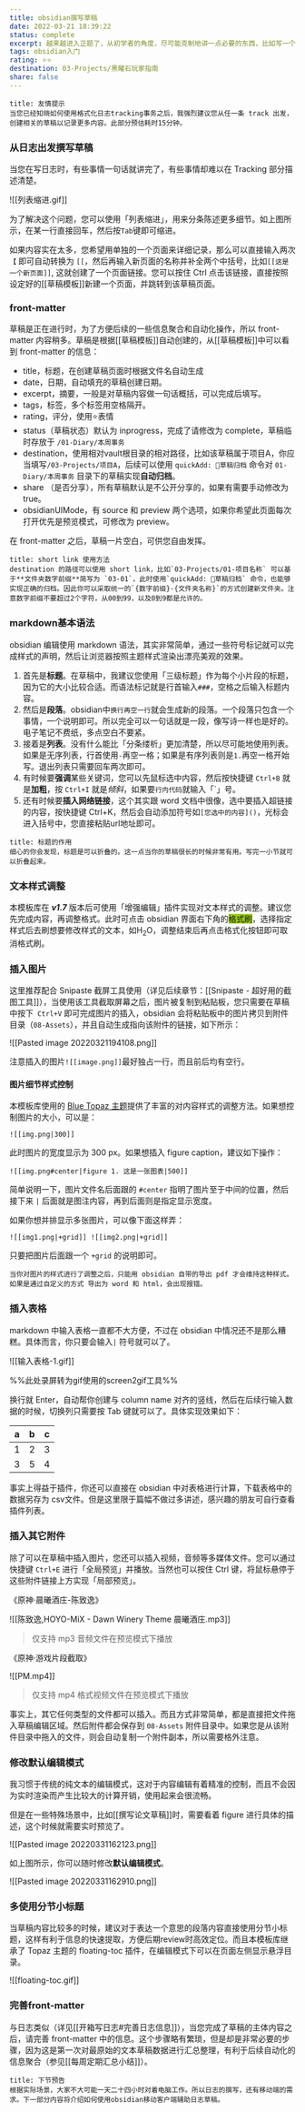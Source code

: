 ```yaml
---
title: obsidian撰写草稿
date: 2022-03-21 18:39:22
status: complete
excerpt: 越来越进入正题了，从初学者的角度，尽可能克制地讲一点必要的东西，比如写一个草稿，标题段落列表插图超链接什么的，应该是足够了。
tags: obsidian入门
rating: ⭐⭐
destination: 03-Projects/黑曜石玩家指南
share: false
---
```


```ad-info
title: 友情提示
当您已经知晓如何使用格式化日志tracking事务之后，我强烈建议您从任一条 track 出发，创建相关的草稿以记录更多内容。此部分预估耗时15分钟。
```

### 从日志出发撰写草稿

当您在写日志时，有些事情一句话就讲完了，有些事情却难以在 Tracking 部分描述清楚。

![[列表缩进.gif]]

为了解决这个问题，您可以使用「列表缩进」，用来分条陈述更多细节。如上图所示，在某一行直接回车，然后按`Tab`键即可缩进。

如果内容实在太多，您希望用单独的一个页面来详细记录，那么可以直接输入两次 `【` 即可自动转换为 `[[`，然后再输入新页面的名称并补全两个中括号，比如`[[这是一个新页面]]`, 这就创建了一个页面链接。您可以按住 Ctrl 点击该链接，直接按照设定好的[[草稿模板]]新建一个页面，并跳转到该草稿页面。

### front-matter

草稿是正在进行时，为了方便后续的一些信息聚合和自动化操作，所以 front-matter 内容稍多。草稿是根据[[草稿模板]]自动创建的，从[[草稿模板]]中可以看到 front-matter 的信息：

- title，标题，在创建草稿页面时根据文件名自动生成
- date，日期，自动填充的草稿创建日期。
- excerpt，摘要，一般是对草稿内容做一句话概括，可以完成后填写。
- tags，标签，多个标签用空格隔开。
- rating，评分，使用⭐表情
- status（草稿状态）默认为 inprogress，完成了请修改为 complete，草稿临时存放于 `/01-Diary/本周事务`
- destination，使用相对vault根目录的相对路径，比如该草稿属于项目A，你应当填写`/03-Projects/项目A`，后续可以使用 `quickAdd: 📒草稿归档` 命令对 `01-Diary/本周事务` 目录下的草稿实现**自动归档**。
- share （是否分享），所有草稿默认是不公开分享的，如果有需要手动修改为 true。
- obsidianUIMode，有 source 和 preview 两个选项，如果你希望此页面每次打开优先是预览模式，可修改为 preview。

在 front-matter 之后，草稿一片空白，可供您自由发挥。

```ad-tip
title: short link 使用方法
destination 的路径可以使用 short link，比如`03-Projects/01-项目名称` 可以基于**文件夹数字前缀**简写为 `03-01`，此时使用`quickAdd: 📒草稿归档` 命令，也能够实现正确的归档。因此你可以采取统一的`{数字前缀}-{文件夹名称}`的方式创建新文件夹。注意数字前缀不要超过2个字符，从00到99，以及0到9都是允许的。
```

### markdown基本语法

obsidian 编辑使用 markdown 语法，其实非常简单，通过一些符号标记就可以完成样式的声明，然后让浏览器按照主题样式渲染出漂亮美观的效果。

1. 首先是**标题**。在草稿中，我建议您使用「三级标题」作为每个小片段的标题，因为它的大小比较合适。而语法标记就是行首输入`###`，空格之后输入标题内容。
2. 然后是**段落**。obsidian中`换行再空一行`就会生成新的段落。一个段落只包含一个事情，一个说明即可。所以完全可以一句话就是一段，像写诗一样也是好的。电子笔记不费纸，多点空白不要紧。
3. 接着是**列表**。没有什么能比「分条缕析」更加清楚，所以尽可能地使用列表。如果是无序列表，行首使用`-`再空一格；如果是有序列表则是`1.`再空一格开始写。退出列表只需要回车两次即可。
4. 有时候要**强调**某些关键词，您可以先鼠标选中内容，然后按快捷键 `Ctrl+B` 就是**加粗**，按 `Ctrl+I` 就是*倾斜*，如果要`行内代码`就输入「\`」号。
5. 还有时候要**插入网络链接**，这个其实跟 word 文档中很像，选中要插入超链接的内容，按快捷键 Ctrl+K，然后会自动添加符号如`[您选中的内容]()`，光标会进入括号中，您直接粘贴url地址即可。

```ad-tip
title: 标题的作用
细心的你会发现，标题是可以折叠的。这一点当你的草稿很长的时候非常有用。写完一小节就可以折叠起来。
```

### 文本样式调整

本模板库在 ***v1.7*** 版本后可使用「增强编辑」插件实现对文本样式的调整。建议您先完成内容，再调整格式。此时可点击 obsidian 界面右下角的<span style="background:#97ca16">格式刷</span>，选择指定样式后去刷想要修改样式的文本，如H<sub>2</sub>O，调整结束后再点击格式化按钮即可取消格式刷。

### 插入图片

这里推荐配合 Snipaste 截屏工具使用（详见后续章节：[[Snipaste - 超好用的截图工具]]），当使用该工具截取屏幕之后，图片被复制到粘贴板，您只需要在草稿中按下` Ctrl+V` 即可完成图片的插入，obsidian 会将粘贴板中的图片拷贝到附件目录（`08-Assets`），并且自动生成指向该附件的链接，如下所示：

![[Pasted image 20220321194108.png]]

注意插入的图片`![[image.png]]`最好独占一行，而且前后均有空行。

#### 图片细节样式控制

本模板库使用的 [Blue Topaz 主题](https://github.com/cumany/Blue-topaz-examples)提供了丰富的对内容样式的调整方法。如果想控制图片的大小，可以是：

`![[img.png|300]]`

此时图片的宽度显示为 300 px。如果想插入 figure caption，建议如下操作：

`![[img.png#center|figure 1. 这是一张图表|500]]`

简单说明一下，图片文件名后面跟的 `#center` 指明了图片至于中间的位置，然后接下来 `|` 后面就是图注内容，再到后面则是指定显示宽度。

如果你想并排显示多张图片，可以像下面这样弄：

`![[img1.png|+grid]] ![[img2.png|+grid]]`

只要把图片后面跟一个 `+grid` 的说明即可。

```ad-warning
当你对图片的样式进行了调整之后，只能用 obsidian 自带的导出 pdf 才会维持这种样式。如果是通过自定义的方式 导出为 word 和 html，会出现报错。
```

### 插入表格

markdown 中输入表格一直都不大方便，不过在 obsidian 中情况还不是那么糟糕。具体而言，你只要会输入`|` 符号就可以了。

![[输入表格-1.gif]]

%%此处录屏转为gif使用的screen2gif工具%%

换行就 Enter，自动帮你创建与 column name 对齐的竖线，然后在后续行输入数据的时候，切换列只需要按 Tab 键就可以了。具体实现效果如下：

|  a  |  b  |  c  |
|:---:|:---:|:---:|
|  1  |  2  |  3  |
|  3  |  5  |  4  |

事实上得益于插件，你还可以直接在 obsidian  中对表格进行计算，下载表格中的数据另存为 csv文件。但是这里限于篇幅不做过多讲述，感兴趣的朋友可自行查看插件列表。


### 插入其它附件

除了可以在草稿中插入图片，您还可以插入视频，音频等多媒体文件。您可以通过快捷键 `Ctrl+E` 进行「全局预览」并播放。当然也可以按住 Ctrl 键，将鼠标悬停于这些附件链接上方实现「局部预览」。

《原神·晨曦酒庄-陈致逸》

![[陈致逸,HOYO-MiX - Dawn Winery Theme 晨曦酒庄.mp3]]

> 仅支持 mp3 音频文件在预览模式下播放

《原神·游戏片段截取》

![[PM.mp4]]

> 仅支持 mp4 格式视频文件在预览模式下播放


事实上，其它任何类型的文件都可以插入。而且方式非常简单，都是直接把文件拖入草稿编辑区域。然后附件都会保存到 `08-Assets` 附件目录中。如果您是从该附件目录中拖入的文件，则会自动复制一个附件副本，所以需要格外注意。

### 修改默认编辑模式

我习惯于传统的纯文本的编辑模式，这对于内容编辑有着精准的控制，而且不会因为实时渲染而产生比较大的计算开销，使用起来会很流畅。

但是在一些特殊场景中，比如[[撰写论文草稿]]时，需要看着 figure 进行具体的描述，这个时候就需要实时预览了。

![[Pasted image 20220331162123.png]]

如上图所示，你可以随时修改**默认编辑模式**。

![[Pasted image 20220331162910.png]]



### 多使用分节小标题

当草稿内容比较多的时候，建议对于表达一个意思的段落内容直接使用分节小标题，这样有利于信息的快速提取，方便后期review时高效定位。而且本模板库继承了 Topaz 主题的 floating-toc 插件，在编辑模式下可以在页面左侧显示悬浮目录。

![[floating-toc.gif]]


### 完善front-matter

与日志类似（详见[[开箱写日志#完善日志信息]]），当您完成了草稿的主体内容之后，请完善 front-matter 中的信息。这个步骤略有繁琐，但是却是非常必要的步骤，因为这是第一次对最原始的文本草稿数据进行汇总整理，有利于后续自动化的信息聚合（参见[[每周定期汇总小结]]）。


```ad-info
title: 下节预告
根据实际场景，大家不大可能一天二十四小时对着电脑工作。所以日志的撰写，还有移动端的需求。下一部分内容将介绍如何使用obsidian移动客户端辅助日志草稿。
```